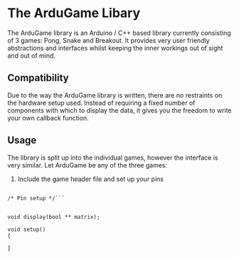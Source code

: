 # The ArduGame Libary

The ArduGame library is an Arduino / C++ based library currently consisting of 3 games: Pong, Snake and Breakout. It provides very user friendly abstractions and interfaces whilst keeping the inner workings out of sight and out of mind.

## Compatibility 

Due to the way the ArduGame library is written, there are no restraints on the hardware setup used. Instead of requiring a fixed number of components with which to display the data, it gives you the freedom to write your own callback function.

## Usage

The library is split up into the individual games, however the interface is very similar. Let ArduGame be any of the three games:

1. Include the game header file and set up your pins

```#include <ArduGame.h>

/* Pin setup */```


void display(bool ** matrix); 

void setup()
{

}